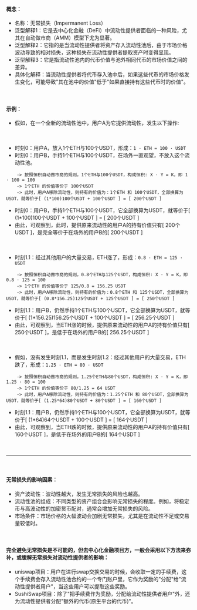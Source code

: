 #### 概念：
- 名称：无常损失（Impermanent Loss）
- 泛型解释1：它是去中心化金融（DeFi）中流动性提供者面临的一种风险，尤其在自动做市商（AMM）模型下尤为显著。
- 泛型解释2：它指的是当流动性提供者将资产存入流动性池后，由于市场价格波动导致的相对损失，这种损失在流动性提供者提取资产时变得显现。
- 泛型解释3：它是指流动性池内的代币价值与池外相同代币的市场价值之间的差异。
- 具体化解释：当流动性提供者将代币存入池中后，如果这些代币的市场价格发生变化，可能导致"其在池中的价值"低于"如果直接持有这些代币时的价值"。

　

#### 示例：
- 假如，在一个全新的流动性池中，用户A为它提供流动性，发生以下操作:

　

- 时刻0：用户A，放入1个ETH与100个USDT，形成：```1 · ETH = 100 · USDT```
- 时刻0：用户B，手持1个ETH与100个USDT，在场外一直观望，不放入这个流动性池。
```    
    -> 按照恒积自动做市商的规则，1个ETH与100个USDT，构成恒积: X · Y = K，即 1 · 100 = 100
    -> 1个ETH 的价值等价于 100个USDT
    -> 此时，用户A移除流动性，则持有的价值为：1个ETH 和 100个USDT，全部换算为USDT，就等价于[ (1*100)100个USDT + 100个USDT ] = [ 200个USDT ]
```
- 时刻0：用户B，手持1个ETH与100个USDT，它全部换算为USDT，就等价于[ (1*100)100个USDT + 100个USDT ] = [ 200个USDT ]
- 由此，可观察到，此时，提供原来流动性的用户A的持有价值只有[ 200个USDT ]，是完全等价于在场外的用户B的[ 200个USDT ]

　

- 时刻1.1：经过其他用户的大量交易，ETH涨了，形成：```0.8 · ETH = 125 · USDT```
```
    -> 按照恒积自动做市商的规则，0.8个ETH与125个USDT，构成恒积: X · Y = K，即 0.8 · 125 = 100
    -> 1个ETH 的价值等价于 125/0.8 = 156.25 USDT
    -> 此时，用户A移除流动性，则持有的价值为：0.8个ETH 和 125个USDT，全部换算为USDT，就等价于[ (0.8*156.25)125个USDT + 125个USDT ] = [ 250个USDT ]
```
- 时刻1.1：用户B，仍然手持1个ETH与100个USDT，它全部换算为USDT，就等价于[ (1*156.25)156.25个USDT + 100个USDT ] = [ 256.25个USDT ]
- 由此，可观察到，当ETH涨的时候，提供原来流动性的用户A的持有价值只有[ 250个USDT ]，是低于在场外的用户B的[ 256.25个USDT ]

　

- 假如，没有发生时刻1.1，而是发生时刻1.2：经过其他用户的大量交易，ETH跌了，形成：```1.25 · ETH = 80 · USDT```
```
    -> 按照恒积自动做市商的规则，1.25个ETH与80个USDT，构成恒积: X · Y = K，即 1.25 · 80 = 100
    -> 1个ETH 的价值等价于 80/1.25 = 64 USDT    
    -> 此时，用户A移除流动性，则持有的价值为：1.25个ETH 和 80个USDT，全部换算为USDT，就等价于[ (1.25*64)80个USDT + 80个USDT ] = [ 160个USDT ]
```
- 时刻1.1：用户B，仍然手持1个ETH与100个USDT，它全部换算为USDT，就等价于[ (1*64)64个USDT + 100个USDT ] = [ 164个USDT ]
- 由此，可观察到，当ETH跌的时候，提供原来流动性的用户A的持有价值只有[ 160个USDT ]，是低于在场外的用户B的[ 164个USDT ]

　

---------------------------------------------------------------------------------------------------

　

#### 无常损失的影响因素：
- 资产波动性：波动性越大，发生无常损失的风险也越高。
- 流动性池的组成：不同类型的资产组合会影响无常损失的程度。例如，将稳定币与高波动性的加密货币配对，通常会增加无常损失的风险。
- 市场条件：市场价格的大幅波动会加剧无常损失，尤其是在流动性不足或交易量较低时。

　

#### 完全避免无常损失是不可能的，但去中心化金融项目方，一般会采用以下方法来弥补，或缓解无常损失对流动性提供者的影响：
- uniswap项目：用户在进行swap交换交易的时候，会收取一定的手续费，这个手续费会存入流动性池合约的一个专门账户里，它作为奖励的"分配"给"流动性提供者用户"，当这些用户可以提取这些奖励。
- SushiSwap项目：除了"把手续费作为奖励，分配给流动性提供者用户"外，还为流动性提供者分配"额外的代币(原生平台的代币)"。